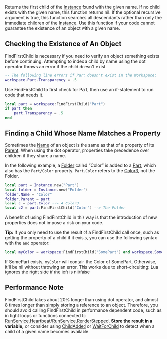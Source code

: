 Returns the first child of the [Instance](https://developer.roblox.com/en-us/api-reference/class/Instance) found with the given name. If no child exists with the given name, this function returns nil. If the optional recursive argument is true, this function searches all descendants rather than only the immediate children of the [Instance](https://developer.roblox.com/en-us/api-reference/class/Instance). Use this function if your code cannot guarantee the existence of an object with a given name.

Checking the Existence of An Object
-----------------------------------

FindFirstChild is necessary if you need to verify an object something exists before continuing. Attempting to index a child by name using the dot operator throws an error if the child doesn't exist.

 ```Lua
-- The following line errors if Part doesn't exist in the Workspace:
workspace.Part.Transparency = .5
```

Use FindFirstChild to first check for Part, then use an if-statement to run code that needs it.

```Lua
local part = workspace:FindFirstChild("Part")
if part then
    part.Transparency = .5
end
```

Finding a Child Whose Name Matches a Property
---------------------------------------------

Sometimes the [Name](https://developer.roblox.com/en-us/api-reference/property/Instance/Name) of an object is the same as that of a property of its [Parent](https://developer.roblox.com/en-us/api-reference/property/Instance/Parent). When using the dot operator, properties take precedence over children if they share a name.

In the following example, a [Folder](https://developer.roblox.com/en-us/api-reference/class/Folder) called “Color” is added to a [Part](https://developer.roblox.com/en-us/api-reference/class/Part), which also has the `Part/Color` property. `Part.Color` refers to the [Color3](https://developer.roblox.com/en-us/api-reference/datatype/Color3), not the Folder.

```Lua
local part = Instance.new("Part")
local folder = Instance.new("Folder")
folder.Name = "Color"
folder.Parent = part
local c = part.Color --> A Color3
local c2 = part:FindFirstChild("Color") --> The Folder
```

A benefit of using FindFirstChild in this way is that the introduction of new properties does not impose a risk on your code.

**Tip:** If you only need to use the result of a FindFirstChild call once, such as getting the property of a child if it exists, you can use the following syntax with the `and` operator:

```Lua
local myColor = workspace:FindFirstChild("SomePart") and workspace.SomePart.Color
```

If SomePart exists, `myColor` will contain the Color of SomePart. Otherwise, it'll be nil without throwing an error. This works due to short-circuiting: Lua ignores the right side if the left is nil/false

Performance Note
----------------

FindFirstChild takes about 20% longer than using dot operator, and almost 8 times longer than simply storing a reference to an object. Therefore, you should avoid calling FindFirstChild in performance dependent code, such as in tight loops or functions connected to [RunService.Heartbeat](https://developer.roblox.com/en-us/api-reference/event/RunService/Heartbeat)/[RunService.RenderStepped](https://developer.roblox.com/en-us/api-reference/event/RunService/RenderStepped). **Store the result in a variable,** or consider using [ChildAdded](https://developer.roblox.com/en-us/api-reference/event/Instance/ChildAdded) or [WaitForChild](https://developer.roblox.com/en-us/api-reference/function/Instance/WaitForChild) to detect when a child of a given name becomes available.
